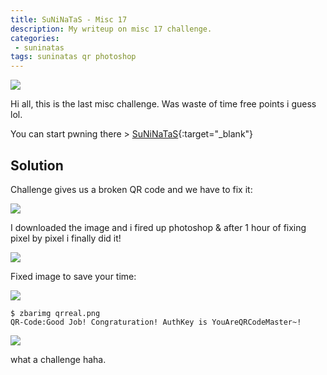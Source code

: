 ```yaml
---
title: SuNiNaTaS - Misc 17
description: My writeup on misc 17 challenge.
categories:
 - suninatas
tags: suninatas qr photoshop
---
```


![](https://i1.daumcdn.net/thumb/C264x200/?fname=https://t1.daumcdn.net/cfile/tistory/99DE7733599504E81D)

Hi all, this is the last misc challenge. Was waste of time free points i guess lol.

You can start pwning there > [SuNiNaTaS](http://suninatas.com/){:target="_blank"}

## Solution

Challenge gives us a broken QR code and we have to fix it:

![](https://i.imgur.com/whvLMkd.png)

I downloaded the image and i fired up photoshop & after 1 hour of fixing pixel by pixel i finally did it!

![](https://i.imgur.com/4olB1Oe.png)

Fixed image to save your time:

![](https://i.imgur.com/DDyuq03.png)

```
$ zbarimg qrreal.png 
QR-Code:Good Job! Congraturation! AuthKey is YouAreQRCodeMaster~!
```

![](https://i.imgur.com/hL41AWU.png)

what a challenge haha.



